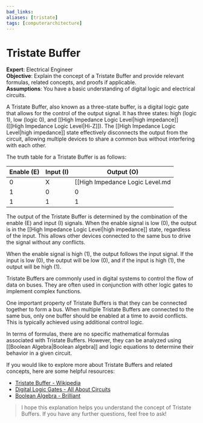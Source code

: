 ```yaml
---
bad_links: 
aliases: [tristate]
tags: [computerarchitecture]
---
```

# Tristate Buffer

**Expert**: Electrical Engineer  
**Objective**: Explain the concept of a Tristate Buffer and provide relevant formulas, related concepts, and proofs if applicable.  
**Assumptions**: You have a basic understanding of digital logic and electrical circuits.

A Tristate Buffer, also known as a three-state buffer, is a digital logic gate that allows for the control of the output signal. It has three states: high (logic 1), low (logic 0), and [[High Impedance Logic Level|high impedance]] ([[High Impedance Logic Level|Hi-Z]]). The [[High Impedance Logic Level|high impedance]] state effectively disconnects the output from the circuit, allowing multiple devices to share a common bus without interfering with each other.

The truth table for a Tristate Buffer is as follows:

| Enable (E) | Input (I) | Output (O) |
|------------|-----------|------------|
| 0          | X         | [[High Impedance Logic Level.md|Hi-Z]]       |
| 1          | 0         | 0          |
| 1          | 1         | 1          |

The output of the Tristate Buffer is determined by the combination of the enable (E) and input (I) signals. When the enable signal is low (0), the output is in the [[High Impedance Logic Level|high impedance]] state, regardless of the input. This allows other devices connected to the same bus to drive the signal without any conflicts.

When the enable signal is high (1), the output follows the input signal. If the input is low (0), the output will be low (0), and if the input is high (1), the output will be high (1).

Tristate Buffers are commonly used in digital systems to control the flow of data on buses. They are often used in conjunction with other logic gates to implement complex functions.

One important property of Tristate Buffers is that they can be connected together to form a bus. When multiple Tristate Buffers are connected to the same bus, only one buffer should be enabled at a time to avoid conflicts. This is typically achieved using additional control logic.

In terms of formulas, there are no specific mathematical formulas associated with Tristate Buffers. However, they can be analyzed using [[Boolean Algebra|Boolean algebra]] and logic equations to determine their behavior in a given circuit.

If you would like to explore more about Tristate Buffers and related concepts, here are some helpful resources:

- [Tristate Buffer - Wikipedia](https://en.wikipedia.org/wiki/Tristate_buffer)
- [Digital Logic Gates - All About Circuits](https://www.allaboutcircuits.com/textbook/digital/chpt-3/digital-logic-gates/)
- [Boolean Algebra - Brilliant](https://brilliant.org/wiki/boolean-algebra/)

> I hope this explanation helps you understand the concept of Tristate Buffers. If you have any further questions, feel free to ask!